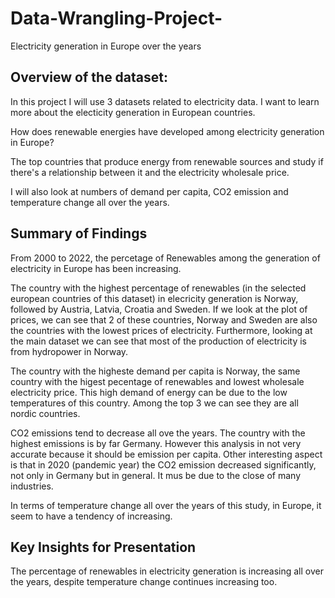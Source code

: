 # Data-Wrangling-Project-
Electricity generation in Europe over the years

## Overview of the dataset:

In this project I will use 3 datasets related to electricity data. I want to learn more about the electicity generation in European countries.

How does renewable energies have developed among electricity generation in Europe?

The top countries that produce energy from renewable sources and study if there's a relationship between it and the electricity wholesale price.

I will also look at numbers of demand per capita, CO2 emission and temperature change all over the years.


## Summary of Findings

From 2000 to 2022, the percetage of Renewables among the generation of electricity in Europe has been increasing.

The country with the highest percentage of renewables (in the selected european countries of this dataset) in elecricity generation is Norway, followed by Austria, Latvia, Croatia and Sweden. If we look at the plot of prices, we can see that 2 of these countries, Norway and Sweden are also the countries with the lowest prices of electricity. Furthermore, looking at the main dataset we can see that most of the production of electricity is from hydropower in Norway.

The country with the higheste demand per capita is Norway, the same country with the higest pecentage of renewables and lowest wholesale electricity price. This high demand of energy can be due to the low temperatures of this country. Among the top 3 we can see they are all nordic countries.

CO2 emissions tend to decrease all ove the years. The country with the highest emissions is by far Germany. However this analysis in not very accurate because it should be emission per capita. Other interesting aspect is that in 2020 (pandemic year) the CO2 emission decreased significantly, not only in Germany but in general. It mus be due to the close of many industries.

In terms of temperature change all over the years of this study, in Europe, it seem to have a tendency of increasing.


## Key Insights for Presentation

The percentage of renewables in electricity generation is increasing all over the years, despite temperature change continues increasing too.

